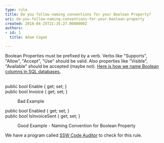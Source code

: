 ```yaml
---
type: rule
title: Do you follow naming conventions for your Boolean Property?
uri: do-you-follow-naming-conventions-for-your-boolean-property
created: 2018-04-25T21:35:27.0000000Z
authors:
- id: 1
  title: Adam Cogan

---
```




<span class='intro'> Boolean Properties must be prefixed by a verb. Verbs like &quot;Supports&quot;, &quot;Allow&quot;, &quot;Accept&quot;, &quot;Use&quot; should be valid. Also properties like &quot;Visible&quot;, &quot;Available&quot; should be accepted (maybe not).&#160;<a href="https&#58;//www.ssw.com.au/ssw/Standards/Rules/RulestoBetterSQLServerdatabases.aspx#BitFields">Here is how we name Boolean columns in SQL databases.</a><br><br> </span>

<p class="ssw15-rteElement-CodeArea">public&#160;bool&#160;Enable &#123; get; set; &#125;<br>public bool&#160;Invoice &#123; get; set; &#125;<br></p><dd class="ssw15-rteElement-FigureBad">Bad Example <br></dd><p class="ssw15-rteElement-CodeArea">public&#160;bool&#160;Enabled&#160;&#123;&#160;get;&#160;set;&#160;&#125;<br>public bool IsInvoiceSent &#123; get; set; &#125;<br></p><dd class="ssw15-rteElement-FigureGood">Good Example -&#160;Naming Convention for Boolean Property<br></dd><p class="ssw15-rteElement-YellowBorderBox">We have a program called&#160;<a href="https&#58;//www.ssw.com.au/ssw/CodeAuditor/">SSW Code Auditor</a>&#160;to check for this rule.​<br></p>


